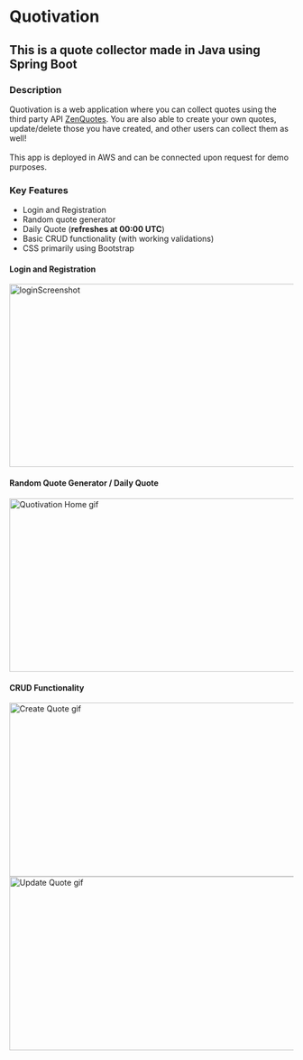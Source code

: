 # Quotivation

## This is a quote collector made in Java using Spring Boot

### Description

Quotivation is a web application where you can collect quotes using the third party API <a href="https://zenquotes.io/" target="_blank">ZenQuotes</a>. You are also able to create your own quotes, update/delete those you have created, and other users can collect them as well!
<br><br>
This app is deployed in AWS and can be connected upon request for demo purposes.

### Key Features

- Login and Registration
- Random quote generator
- Daily Quote (<b>refreshes at 00:00 UTC</b>)
- Basic CRUD functionality (with working validations)
- CSS primarily using Bootstrap

#### Login and Registration

<img width="600" height="324" alt="loginScreenshot" src="https://user-images.githubusercontent.com/97992904/190000231-7bf0060a-cce2-4f8c-afaf-9d36769096b9.png">

#### Random Quote Generator / Daily Quote

<img src="https://user-images.githubusercontent.com/97992904/189569592-895e36b8-0254-4162-9364-19b17cc6e49a.gif" alt="Quotivation Home gif" width="600" height="307.7">

#### CRUD Functionality

<img src="https://user-images.githubusercontent.com/97992904/190003166-de1fa40e-781f-4bf1-a623-9af92d3271f1.gif" alt="Create Quote gif" width="600" height="307.7">

<br>

<img src="https://user-images.githubusercontent.com/97992904/190003929-529fac71-9100-49ff-a268-e8fbfab6df84.gif" alt="Update Quote gif" width="600" height="307.7">







